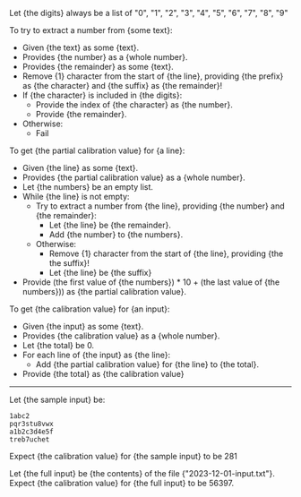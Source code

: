 Let {the digits} always be a list of "0", "1", "2", "3", "4", "5", "6", "7", "8", "9"

To try to extract a number from {some text}:
- Given {the text} as some {text}.
- Provides {the number} as a {whole number}.
- Provides {the remainder} as some {text}.
- Remove {1} character from the start of {the line}, providing {the prefix} as {the character} and {the suffix} as {the remainder}!
- If {the character} is included in {the digits}:
  - Provide the index of {the character} as {the number}. 
  - Provide {the remainder}.
- Otherwise:
  - Fail

To get {the partial calibration value} for {a line}:
- Given {the line} as some {text}.
- Provides {the partial calibration value} as a {whole number}.
- Let {the numbers} be an empty list.
- While {the line} is not empty:
  - Try to extract a number from {the line}, providing {the number} and {the remainder}:
    - Let {the line} be {the remainder}.
    - Add {the number} to {the numbers}.
  - Otherwise:
    - Remove {1} character from the start of {the line}, providing {the the suffix}!
    - Let {the line} be {the suffix}
- Provide (the first value of {the numbers}) * 10 + (the last value of {the numbers})) as {the partial calibration value}.  


To get {the calibration value} for {an input}:
- Given {the input} as some {text}.
- Provides {the calibration value} as a {whole number}.
- Let {the total} be 0.
- For each line of {the input} as {the line}:
  - Add {the partial calibration value} for {the line} to {the total}.
- Provide {the total} as {the calibration value}

---

Let {the sample input} be:
```text
1abc2
pqr3stu8vwx
a1b2c3d4e5f
treb7uchet
```
Expect {the calibration value} for {the sample input} to be 281

Let {the full input} be {the contents} of the file {"2023-12-01-input.txt"}.
Expect {the calibration value} for {the full input} to be 56397.
